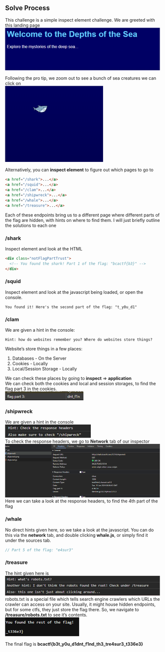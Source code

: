 ## Solve Process  
This challenge is a simple inspect element challenge. We are greeted with this landing page  
![Landing Page](/static/writeups/photos/image1.png)

Following the pro tip, we zoom out to see a bunch of sea creatures we can click on  
![image2](/static/writeups/photos/image2.png)

Alternatively, you can **inspect element** to figure out which pages to go to  
```html
<a href="/shark">...</a>
<a href="/squid">...</a>
<a href="/clam">...</a>
<a href="/shipwreck">...</a>
<a href="/whale">...</a>
<a href="/treasure">...</a>
```
Each of these endpoints bring us to a different page where different parts of the flag are hidden, with hints on where to find them. I will just briefly outline the solutions to each one  
### /shark  
Inspect element and look at the HTML  
```html
<div class="notFlagPartTrust">
  <!-- You found the shark! Part 1 of the flag: "bcactf{b3}" -->
</div>
```
### /squid
Inspect element and look at the javascript being loaded, or open the console.  
```text
You found it! Here's the second part of the flag: "t_y0u_d1"
```
### /clam  
We are given a hint in the console:  
```text
Hint: how do websites remember you? Where do websites store things?
```
Website’s store things in a few places: 

1. Databases \- On the Server  
2. Cookies \- Locally  
3. Local/Session Storage \- Locally

We can check these places by going to **inspect** \=\> **application**  
We can check both the cookies and local and session storages, to find the flag part 3 in the cookies.  
![image7](/static/writeups/photos/image7.png)

### /shipwreck
We are given a hint in the console  
![image8](/static/writeups/photos/image8.png)  
To check the response headers, we go to **Network** tab of our inspector  
![image9](/static/writeups/photos/image9.png)  
Here we can take a look at the response headers, to find the 4th part of the flag

### /whale  
No direct hints given here, so we take a look at the javascript. You can do this via the **network** tab, and double clicking **whale.js**, or simply find it under the sources tab.  
```javascript
// Part 5 of the flag: "e4sur3"
```

### /treasure  
The hint given here is   
![image11](/static/writeups/photos/image11.png)  
robots.txt is a special file which tells search engine crawlers which URLs the crawler can access on your site. Usually, it might house hidden endpoints, but for some ctfs, they just store the flag there. So, we navigate to **/treasure/robots.txt** to see it’s contents.  
![image12](/static/writeups/photos/image12.png)

The final flag is **bcactf{b3t\_y0u\_d1dnt\_f1nd\_th3\_tre4sur3\_t336e3}**